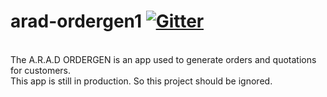 # arad-ordergen1 [![Gitter](https://badges.gitter.im/ARADNetwork/Lobby.svg)](https://gitter.im/ARADNetwork/Lobby?utm_source=badge&utm_medium=badge&utm_campaign=pr-badge)
<br>
The A.R.A.D ORDERGEN is an app used to generate orders and quotations for customers.
<br>
This app is still in production. So this project should be ignored.
